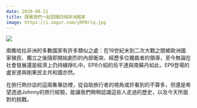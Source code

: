 ```yaml
---
date: 2020-08-11
title: 跟著我們一起認識四個非洲國家
image: https://i.imgur.com/yRPBrlq.jpg
---
```


![](https://i.imgur.com/yRPBrlq.jpg)

南撒哈拉非洲的多數國家有許多類似之處：在19世紀末到二次大戰之間被歐洲國家殖民、獨立之後隨即開始劇烈的內部衝突、經歷多位獨裁者的領導，至今無論在社會發展還是經濟上仍持續掙扎中。EP8介紹的烏干達與南蘇丹如此，EP9登場的盧安達與剛果民主共和國亦然。

在旅行熱炒店的這兩集專訪裡，從自助旅行者的視角或許看到的不算多，但還是希望透過Johnny的旅行經驗，能讓我們稍稍認識這些人走過的歷史，以及今天所面對的挑戰。